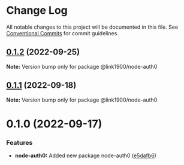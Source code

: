 # Change Log

All notable changes to this project will be documented in this file.
See [Conventional Commits](https://conventionalcommits.org) for commit guidelines.

<a name="0.1.2"></a>
## [0.1.2](https://github.com/projects/link1900/repos/link1900/compare/diff?targetBranch=refs%2Ftags%2F@link1900/node-auth0@0.1.1&sourceBranch=refs%2Ftags%2F@link1900/node-auth0@0.1.2) (2022-09-25)

**Note:** Version bump only for package @link1900/node-auth0





<a name="0.1.1"></a>
## [0.1.1](https://github.com/projects/link1900/repos/link1900/compare/diff?targetBranch=refs%2Ftags%2F@link1900/node-auth0@0.1.0&sourceBranch=refs%2Ftags%2F@link1900/node-auth0@0.1.1) (2022-09-18)

**Note:** Version bump only for package @link1900/node-auth0





<a name="0.1.0"></a>
# 0.1.0 (2022-09-17)


### Features

* **node-auth0:** Added new package node-auth0 ([e5dafb6](https://github.com/projects/link1900/repos/link1900/commits/e5dafb6))
